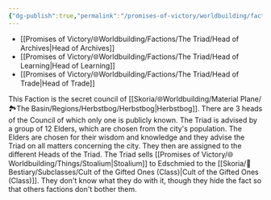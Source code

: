 ```yaml
---
{"dg-publish":true,"permalink":"/promises-of-victory/worldbuilding/factions/the-triad/the-triad/","title":"The Triad","noteIcon":"Faction","created":"2023-01-25T02:26:54.312+01:00","updated":"2023-05-19T21:39:38.362+02:00"}
---
```




- [[Promises of Victory/🌐Worldbuilding/Factions/The Triad/Head of Archives\|Head of Archives]]
- [[Promises of Victory/🌐Worldbuilding/Factions/The Triad/Head of Learning\|Head of Learning]]
- [[Promises of Victory/🌐Worldbuilding/Factions/The Triad/Head of Trade\|Head of Trade]]



This Faction is the secret council of [[Skoria/🌐Worldbuilding/Material Plane/🏞️The Basin/Regions/Herbstbog/Herbstbog\|Herbstbog]].
There are 3 heads of the Council of which only one is publicly known.
The Triad is advised by a group of 12 Elders, which are chosen from the city's population.
The Elders are chosen for their wisdom and knowledge and they advise the Triad on all matters concerning the city.
They then are assigned to the different Heads of the Triad.
The Triad sells [[Promises of Victory/🌐Worldbuilding/Things/Stoalium\|Stoalium]] to Edschmied to the [[Skoria/🐻Bestiary/Subclasses/Cult of the Gifted Ones (Class)\|Cult of the Gifted Ones (Class)]]. They don't know what they do with it, though they hide the fact so that others factions don't bother them.
